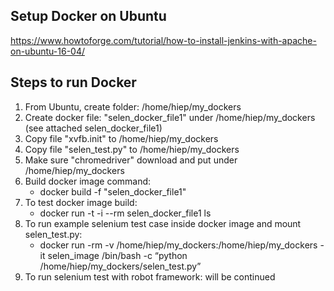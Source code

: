## Setup Docker on Ubuntu

https://www.howtoforge.com/tutorial/how-to-install-jenkins-with-apache-on-ubuntu-16-04/

## Steps to run Docker
1. From Ubuntu, create folder: /home/hiep/my_dockers
2. Create docker file: "selen_docker_file1" under /home/hiep/my_dockers (see attached selen_docker_file1)
3. Copy file "xvfb.init" to /home/hiep/my_dockers
4. Copy file "selen_test.py" to /home/hiep/my_dockers
5. Make sure "chromedriver" download and put under /home/hiep/my_dockers
6. Build docker image command: 
    * docker build -f "selen_docker_file1"
7. To test docker image build: 
    * docker run -t -i --rm selen_docker_file1 ls
8. To run example selenium test case inside docker image and mount selen_test.py:
    * docker run -rm -v /home/hiep/my_dockers:/home/hiep/my_dockers -it selen_image /bin/bash -c “python /home/hiep/my_dockers/selen_test.py”
9.  To run selenium test with robot framework:
will be continued

